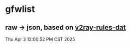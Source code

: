 # gfwlist
## raw -> json, based on [v2ray-rules-dat](https://github.com/Loyalsoldier/v2ray-rules-dat)
Thu Apr  3 12:00:52 PM CST 2025

